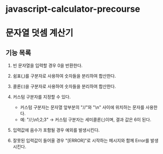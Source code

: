# javascript-calculator-precourse

# 문자열 덧셈 계산기

## 기능 목록

1. 빈 문자열을 입력할 경우 0을 반환한다.

2. 쉼표(,)를 구분자로 사용하여 숫자들을 분리하여 합산한다.

3. 콜론(:)을 구분자로 사용하여 숫자들을 분리하여 합산한다.

4. 커스텀 구분자를 지정할 수 있다.

   - 커스텀 구분자는 문자열 앞부분의 "//"와 "\n" 사이에 위치하는 문자를 사용한다.
   - 예: "//;\n1;2;3" -> 커스텀 구분자는 세미콜론(;)이며, 결과 값은 6이 된다.

5. 입력값에 음수가 포함될 경우 예외를 발생시킨다.

6. 잘못된 입력값이 들어올 경우 "[ERROR]"로 시작하는 메시지와 함께 Error를 발생시킨다.
